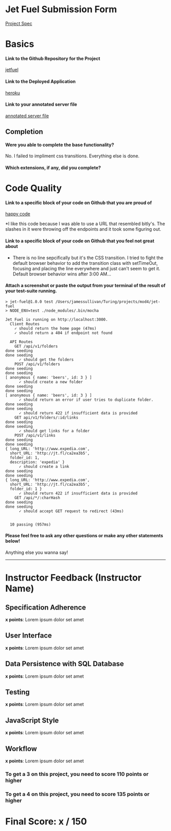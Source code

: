 # Jet Fuel Submission Form

[Project Spec](http://frontend.turing.io/projects/jet-fuel.html)

# Basics

#### Link to the Github Repository for the Project
[jetfuel](https://github.com/jsullivan5/jet-fuel)

#### Link to the Deployed Application
[heroku](https://jtfule.herokuapp.com/)

#### Link to your annotated server file
[annotated server file](https://gist.github.com/jsullivan5/79cdcb95e6a3095bcc8f8b495b0d4c2a)

## Completion

#### Were you able to complete the base functionality?

No.  I failed to impliment css transitions.  Everything else is done.

#### Which extensions, if any, did you complete?

# Code Quality

#### Link to a specific block of your code on Github that you are proud of
[happy code](https://github.com/jsullivan5/jet-fuel/blob/master/server/controller.js#L74)

*I like this code because I was able to use a URL that resembled bitly's.  The slashes in it were throwing off the endpoints
and it took some figuring out.

#### Link to a specific block of your code on Github that you feel not great about

* There is no line sepcifically but it's the CSS transition.  I tried to fight the default browser behavior to add the transition class with setTimeOut, focusing and placing the line everywhere and just can't seem to get it.  Default browser behavior wins after 3:00 AM... 

#### Attach a screenshot or paste the output from your terminal of the result of your test-suite running.
```
> jet-fuel@1.0.0 test /Users/jamessullivan/Turing/projects/mod4/jet-fuel
> NODE_ENV=test ./node_modules/.bin/mocha

Jet Fuel is running on http://localhost:3000.
  Client Routes
    ✓ should return the home page (47ms)
    ✓ should return a 404 if endpoint not found

  API Routes
    GET /api/v1/folders
done seeding
done seeding
      ✓ should get the folders
    POST /api/v1/folders
done seeding
done seeding
[ anonymous { name: 'beers', id: 3 } ]
      ✓ should create a new folder
done seeding
done seeding
[ anonymous { name: 'beers', id: 3 } ]
      ✓ should return an error if user tries to duplicate folder.
done seeding
done seeding
      ✓ should return 422 if insufficient data is provided
    GET api/v1/folders/:id/links
done seeding
done seeding
      ✓ should get links for a folder
    POST /api/v1/links
done seeding
done seeding
{ long_URL: 'http://www.expedia.com',
  short_URL: 'http://jt.fl/ca2ea3b5',
  folder_id: 1,
  description: 'expedia' }
      ✓ should create a link
done seeding
done seeding
{ long_URL: 'http://www.expedia.com',
  short_URL: 'http://jt.fl/ca2ea3b5',
  folder_id: 1 }
      ✓ should return 422 if insufficient data is provided
    GET /api/*/:charHash
done seeding
done seeding
      ✓ should accept GET request to redirect (43ms)


  10 passing (957ms)
  ```

#### Please feel free to ask any other questions or make any other statements below!

Anything else you wanna say!

-----


# Instructor Feedback (Instructor Name)

## Specification Adherence

**x points**: Lorem ipsum dolor set amet

## User Interface

**x points**: Lorem ipsum dolor set amet

## Data Persistence with SQL Database

**x points**: Lorem ipsum dolor set amet

## Testing

**x points**: Lorem ipsum dolor set amet

## JavaScript Style

**x points**: Lorem ipsum dolor set amet

## Workflow

**x points**: Lorem ipsum dolor set amet


### To get a 3 on this project, you need to score 110 points or higher
### To get a 4 on this project, you need to score 135 points or higher

# Final Score: x / 150
